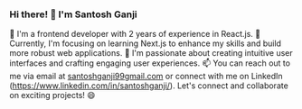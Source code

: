 ### Hi there! 👋 I'm Santosh Ganji

🌟 I'm a frontend developer with 2 years of experience in React.js.
🌱 Currently, I'm focusing on learning Next.js to enhance my skills and build more robust web applications.
🔭 I'm passionate about creating intuitive user interfaces and crafting engaging user experiences.
📫 You can reach out to me via email at [santoshganji99gmail.com](mailto:santoshganji99gmail.com) or connect with me on LinkedIn (https://www.linkedin.com/in/santoshganji/).
Let's connect and collaborate on exciting projects! 😄

